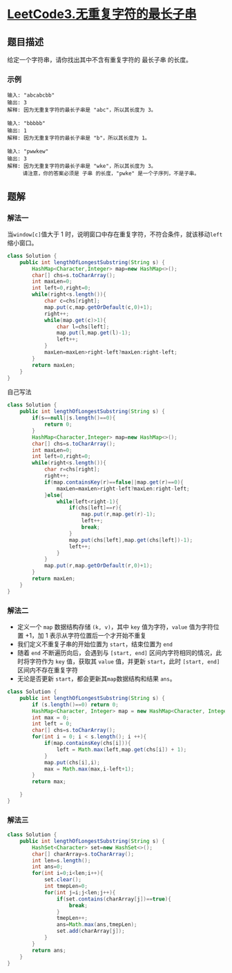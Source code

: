# [LeetCode3.无重复字符的最长子串](https://leetcode-cn.com/problems/longest-substring-without-repeating-characters/)
## 题目描述
给定一个字符串，请你找出其中不含有重复字符的 最长子串 的长度。

### 示例
```
输入: "abcabcbb"
输出: 3 
解释: 因为无重复字符的最长子串是 "abc"，所以其长度为 3。
```
```
输入: "bbbbb"
输出: 1
解释: 因为无重复字符的最长子串是 "b"，所以其长度为 1。
```
```
输入: "pwwkew"
输出: 3
解释: 因为无重复字符的最长子串是 "wke"，所以其长度为 3。
     请注意，你的答案必须是 子串 的长度，"pwke" 是一个子序列，不是子串。
```
## 题解
### 解法一
当`window[c]`值大于 1 时，说明窗口中存在重复字符，不符合条件，就该移动`left`缩小窗口。
```java
class Solution {
    public int lengthOfLongestSubstring(String s) {
        HashMap<Character,Integer> map=new HashMap<>();
        char[] chs=s.toCharArray();
        int maxLen=0;
        int left=0,right=0;
        while(right<s.length()){
            char c=chs[right];
            map.put(c,map.getOrDefault(c,0)+1);
            right++;
            while(map.get(c)>1){
                char l=chs[left];
                map.put(l,map.get(l)-1);
                left++;
            }
            maxLen=maxLen>right-left?maxLen:right-left;
        }
        return maxLen;
    }
}
```
自己写法
```java
class Solution {
    public int lengthOfLongestSubstring(String s) {
        if(s==null||s.length()==0){
            return 0;
        }
        HashMap<Character,Integer> map=new HashMap<>();
        char[] chs=s.toCharArray();
        int maxLen=0;
        int left=0,right=0;
        while(right<s.length()){
            char r=chs[right];
            right++;
            if(map.containsKey(r)==false||map.get(r)==0){
                maxLen=maxLen>right-left?maxLen:right-left;
            }else{
                while(left<right-1){
                    if(chs[left]==r){
                        map.put(r,map.get(r)-1);
                        left++;
                        break;
                    }
                    map.put(chs[left],map.get(chs[left])-1);
                    left++;
                }
            }
            map.put(r,map.getOrDefault(r,0)+1);
        }
        return maxLen;
    }
}
```
### 解法二
- 定义一个 `map` 数据结构存储 `(k, v)`，其中 `key` 值为字符，`value` 值为字符位置 +1，加 1 表示从字符位置后一个才开始不重复
- 我们定义不重复子串的开始位置为 `start`，结束位置为 `end`
- 随着 `end` 不断遍历向后，会遇到与 `[start, end]` 区间内字符相同的情况，此时将字符作为 `key` 值，获取其 `value` 值，并更新 `start`，此时 `[start, end]` 区间内不存在重复字符
- 无论是否更新 `start`，都会更新其`map`数据结构和结果 `ans`。

```java
class Solution {
    public int lengthOfLongestSubstring(String s) {
        if (s.length()==0) return 0;
        HashMap<Character, Integer> map = new HashMap<Character, Integer>();
        int max = 0;
        int left = 0;
        char[] chs=s.toCharArray();
        for(int i = 0; i < s.length(); i ++){
            if(map.containsKey(chs[i])){
                left = Math.max(left,map.get(chs[i]) + 1);
            }
            map.put(chs[i],i);
            max = Math.max(max,i-left+1);
        }
        return max;
        
    }
}
```
### 解法三
```java
class Solution {
    public int lengthOfLongestSubstring(String s) {
        HashSet<Character> set=new HashSet<>();
        char[] charArray=s.toCharArray();
        int len=s.length();
        int ans=0;
        for(int i=0;i<len;i++){
            set.clear();
            int tmepLen=0;
            for(int j=i;j<len;j++){
                if(set.contains(charArray[j])==true){
                    break;
                }
                tmepLen++;
                ans=Math.max(ans,tmepLen);
                set.add(charArray[j]);
            }
        }
        return ans;
    }
}
```